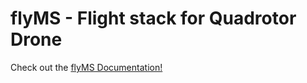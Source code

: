 # flyMS - Flight stack for Quadrotor Drone

Check out the [flyMS Documentation!](https://msardonini.github.io/flyMS/)

